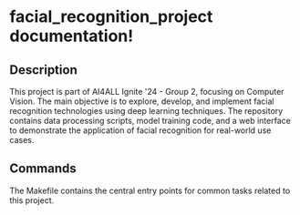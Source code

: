 # facial_recognition_project documentation!

## Description

This project is part of AI4ALL Ignite '24 - Group 2, focusing on Computer Vision. The main objective is to explore, develop, and implement facial recognition technologies using deep learning techniques. The repository contains data processing scripts, model training code, and a web interface to demonstrate the application of facial recognition for real-world use cases.

## Commands

The Makefile contains the central entry points for common tasks related to this project.

